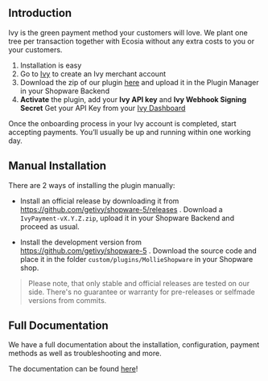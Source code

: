 ## Introduction

Ivy is the green payment method your customers will love. We plant one tree per transaction together with Ecosia without any extra costs to you or your customers.

1.  Installation is easy
2.  Go to  [Ivy](https://merchant.getivy.de/)  to create an Ivy merchant account
3.  Download the zip of our plugin [here](https://getivy.gitbook.io/integrate-us/extras/plug-in-links) and upload it in the Plugin Manager in your Shopware Backend
4.  **Activate** the plugin, add your **Ivy API key** and **Ivy Webhook Signing Secret**
Get your API Key from your [Ivy Dashboard](https://merchant.getivy.de/dashboard/integration)

Once the onboarding process in your Ivy account is completed, start accepting payments. You’ll usually be up and running within one working day.



## Manual Installation

There are 2 ways of installing the plugin manually:

* Install an official release by downloading it from https://github.com/getivy/shopware-5/releases .
  Download a `IvyPayment-vX.Y.Z.zip`, upload it in your Shopware Backend and proceed as usual.

* Install the development version from https://github.com/getivy/shopware-5 .
  Download the source code and place it in the folder `custom/plugins/MollieShopware` in your Shopware shop.

  

> Please note, that only stable and official releases are tested on our side.
> There's no guarantee or warranty for pre-releases or selfmade versions from commits.


## Full Documentation

We have a full documentation about the installation, configuration, payment methods as well as troubleshooting and more.

The documentation can be found [here](https://getivy.gitbook.io/integrate-us/integrationen/shopware-5)!
